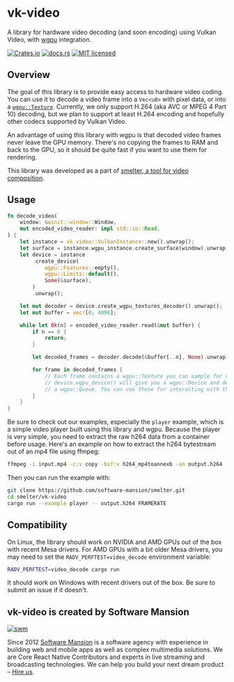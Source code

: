 # vk-video

A library for hardware video decoding (and soon encoding) using Vulkan Video, with [wgpu] integration.

[![Crates.io][crates-badge]][crates-url]
[![docs.rs][docs-badge]][docs-url]
[![MIT licensed][mit-badge]][mit-url]

[crates-badge]: https://img.shields.io/crates/v/vk-video
[crates-url]: https://crates.io/crates/vk-video
[mit-badge]: https://img.shields.io/badge/license-MIT-blue.svg
[mit-url]: https://github.com/software-mansion/smelter/blob/master/vk-video/LICENSE
[docs-badge]: https://img.shields.io/docsrs/vk-video
[docs-url]: https://docs.rs/vk-video/latest/vk_video/

## Overview

The goal of this library is to provide easy access to hardware video coding. You can use it to decode a video frame into a `Vec<u8>` with pixel data, or into a [`wgpu::Texture`]. Currently, we only support H.264 (aka AVC or MPEG 4 Part 10) decoding, but we plan to support at least H.264 encoding and hopefully other codecs supported by Vulkan Video.

An advantage of using this library with wgpu is that decoded video frames never leave the GPU memory. There's no copying the frames to RAM and back to the GPU, so it should be quite fast if you want to use them for rendering.

This library was developed as a part of [smelter, a tool for video composition](https://smelter.dev/).

## Usage

```rs
fn decode_video(
    window: &winit::window::Window,
    mut encoded_video_reader: impl std::io::Read,
) {
    let instance = vk_video::VulkanInstance::new().unwrap();
    let surface = instance.wgpu_instance.create_surface(window).unwrap();
    let device = instance
        .create_device(
            wgpu::Features::empty(),
            wgpu::Limits::default(),
            Some(&surface),
        )
        .unwrap();

    let mut decoder = device.create_wgpu_textures_decoder().unwrap();
    let mut buffer = vec![0; 4096];

    while let Ok(n) = encoded_video_reader.read(&mut buffer) {
        if n == 0 {
            return;
        }

        let decoded_frames = decoder.decode(&buffer[..n], None).unwrap();

        for frame in decoded_frames {
            // Each frame contains a wgpu::Texture you can sample for drawing.
            // device.wgpu_device() will give you a wgpu::Device and device.wgpu_queue()
            // a wgpu::Queue. You can use these for interacting with the frames.
        }
    }
}
```
Be sure to check out our examples, especially the `player` example, which is a simple video player built using this library and wgpu. Because the player is very simple, you need to extract the raw h264 data from a container before usage. Here's an example on how to extract the h264 bytestream out of an mp4 file using ffmpeg:

```sh
ffmpeg -i input.mp4 -c:v copy -bsf:v h264_mp4toannexb -an output.h264
```

Then you can run the example with:

```sh
git clone https://github.com/software-mansion/smelter.git
cd smelter/vk-video
cargo run --example player -- output.h264 FRAMERATE
```

## Compatibility

On Linux, the library should work on NVIDIA and AMD GPUs out of the box with recent Mesa drivers. For AMD GPUs with a bit older Mesa drivers, you may need to set the `RADV_PERFTEST=video_decode` environment variable:

```sh
RADV_PERFTEST=video_decode cargo run
```

It should work on Windows with recent drivers out of the box. Be sure to submit an issue if it doesn't.

[wgpu]: https://wgpu.rs/
[`wgpu::Texture`]: https://docs.rs/wgpu/latest/wgpu/struct.Texture.html

## vk-video is created by Software Mansion

[![swm](https://logo.swmansion.com/logo?color=white&variant=desktop&width=150&tag=smelter-vk-video 'Software Mansion')](https://swmansion.com)

Since 2012 [Software Mansion](https://swmansion.com) is a software agency with experience in building web and mobile apps as well as complex multimedia solutions. We are Core React Native Contributors and experts in live streaming and broadcasting technologies. We can help you build your next dream product – [Hire us](https://swmansion.com/contact/projects?utm_source=smelter-vk-video&utm_medium=readme).
